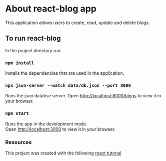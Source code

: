 # About react-blog app

This application allows users to create, read, update and delete blogs.

## To run react-blog

In the project directory run:

### `npm install`

Installs the dependencies that are used in the application.

### `npx json-server --watch data/db.json --port 8000`

Runs the json databse server.
Open [http://localhost:8000/blogs](http://localhost:8000/blogs) to view it in your browser.

### `npm start`

Runs the app in the development mode.\
Open [http://localhost:3000](http://localhost:3000) to view it in your browser.

### Resources

This project was created with the following [react tutorial](https://www.youtube.com/watch?v=j942wKiXFu8&list=PL4cUxeGkcC9gZD-Tvwfod2gaISzfRiP9d)
